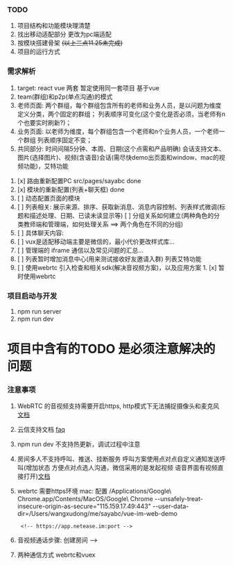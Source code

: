 ### TODO
1. 项目结构和功能模块理清楚
2. 找出移动适配部分 更改为pc端适配
3. 按模块搭建骨架
~~(以上三点11.25未完成)~~
4. 项目的运行方式

### 需求解析
1. target: react  vue 两套 暂定使用同一套项目 基于vue
2. team(群组)和p2p(单点沟通)的模式
3. 老师页面: 两个群组，每个群组包含所有的老师和业务人员，是以问题为维度定义分类，两个固定的群组；
            列表顺序可变化(这个变化是否必须，当老师有n个也要实时刷新?)；
4. 业务页面: 以老师为维度，每个群组包含一个老师和n个业务人员，一个老师一个群组
            列表顺序固定不变；
5. 共同部分: 时间间隔5分钟、本周、日期(这个点需和产品明确)
            会话支持文本、图片(选择图片)、视频(含语音)会话(需尽快demo出页面和window、mac的视频功能)，艾特功能


<!-- 11.26工作进度 -->
1. [x] 路由重新配置PC src/pages/sayabc  done
2. [x] 模块的重新配置(列表+聊天框)  done
3. [ ] 动态配置页面的模块
4. [ ] 列表相关: 展示来源、排序、获取新消息、消息内容控制、列表样式微调(标题和描述处理、日期、已读未读显示等)
   [ ] 分组关系如何建立(两种角色的分类教师端和管理端，如何处理关系 ==> 两个角色在不同的分组)
5. [ ] 具体聊天内容:
6. [ ] vux是适配移动端主要是微信的，最小代价更改样式库...
7. [ ] 管理端的 iframe 通信以及常见问题的汇总...
8. [ ] 列表暂时增加消息中心(用来测试接收好友邀请入群) 列表艾特功能
9. [ ] 使用webrtc 引入检查和相关sdk(解决音视频方案)，以及应用方案
        1. [x] 暂时使用webrtc


### 项目启动与开发
1. npm run server
2. npm run dev

# 项目中含有的TODO 是必须注意解决的问题

### 注意事项
1. WebRTC 的音视频支持需要开启https, http模式下无法捕捉摄像头和麦克风 [文档](https://dev.yunxin.163.com/docs/product/%E9%9F%B3%E8%A7%86%E9%A2%91%E9%80%9A%E8%AF%9D/SDK%E5%BC%80%E5%8F%91%E9%9B%86%E6%88%90/Web%E5%BC%80%E5%8F%91%E9%9B%86%E6%88%90?#WebRTC_%E5%9F%BA%E4%BA%8EWebRTC%E7%9A%84%E5%AE%9E%E6%97%B6%E9%9F%B3%E8%A7%86%E9%A2%91)
2. 云信支持文档 [faq](http://faq.yunxin.163.com/#KB0234)
3. npm run dev 不支持热更新，调试过程中注意
4. 房间多人不支持呼叫、推送、挂断服务 呼叫方案使用点对点自定义通知发送呼叫(增加状态 方便点对点选人沟通，微信采用的是发起视频 语音界面有视频直接打开)[文档](https://dev.yunxin.163.com/docs/product/%E9%9F%B3%E8%A7%86%E9%A2%91%E9%80%9A%E8%AF%9D/SDK%E5%BC%80%E5%8F%91%E9%9B%86%E6%88%90/Web%E5%BC%80%E5%8F%91%E9%9B%86%E6%88%90/%E9%9F%B3%E8%A7%86%E9%A2%91%E9%80%9A%E8%AF%9D%E6%B5%81%E7%A8%8B%E5%A4%9A%E4%BA%BA?kw=netcall.create%20Channel&pg=1&pid=2&#%E5%BC%80%E5%90%AF%E9%9F%B3%E8%A7%86%E9%A2%91%E8%BF%9E%E6%8E%A5WebRTC)
6. webrtc 需要https环境
        mac: 配置 /Applications/Google\ Chrome.app/Contents/MacOS/Google\ Chrome --unsafely-treat-insecure-origin-as-secure="115.159.17.49:443" --user-data-dir=/Users/wangxudong/me/sayabc/vue-im-web-demo

        <!-- https://app.netease.im:port -->

7. 音视频通话步骤: 创建房间 -->
8. 两种通信方式 webrtc和vuex